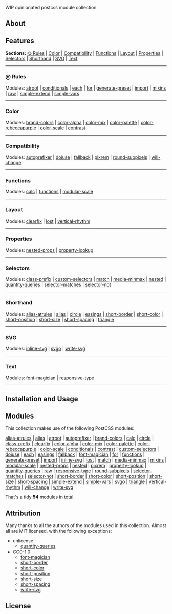 WIP opinionated postcss module collection

## About

## Features

**Sections:**
[@ Rules](#-rules) |
[Color](#color) |
[Compatibility](#compatibility) |
[Functions](#functions) |
[Layout](#layout) |
[Properties](#properties) |
[Selectors](#selectors) |
[Shorthand](#shorthand) |
[SVG](#svg) |
[Text](#text)

---
### @ Rules

Modules:
[atroot](https://github.com/OEvgeny/postcss-atroot) |
[conditionals](https://github.com/andyjansson/postcss-conditionals) |
[each](https://github.com/outpunk/postcss-each) |
[for](https://github.com/antyakushev/postcss-for) |
[generate-preset](https://github.com/simonsmith/postcss-generate-preset) |
[import](https://github.com/postcss/postcss-import) |
[mixins](https://github.com/postcss/postcss-mixins) |
[raw](https://github.com/MadLittleMods/postcss-raw) |
[simple-extend](https://github.com/davidtheclark/postcss-simple-extend) |
[simple-vars](https://github.com/postcss/postcss-simple-vars)

---
### Color

Modules:
[brand-colors](https://github.com/postcss/postcss-brand-colors) |
[color-alpha](https://github.com/avanes/postcss-color-alpha) |
[color-mix](https://github.com/iamstarkov/postcss-color-mix) |
[color-palette](https://github.com/zaim/postcss-color-palette) |
[color-rebeccapurple](https://github.com/postcss/postcss-color-rebeccapurple) |
[color-scale](https://github.com/kristoferjoseph/postcss-color-scale) |
[contrast](https://github.com/stephenway/postcss-contrast)

---
### Compatibility

Modules:
[autoprefixer](https://github.com/postcss/autoprefixer) |
[doiuse](https://github.com/anandthakker/doiuse) |
[fallback](https://github.com/MadLittleMods/postcss-fallback) |
[pixrem](https://github.com/robwierzbowski/node-pixrem) |
[round-subpixels](https://github.com/himynameisdave/postcss-round-subpixels) |
[will-change](https://github.com/postcss/postcss-will-change)

---
### Functions

Modules:
[calc](https://github.com/postcss/postcss-calc) |
[functions](https://github.com/andyjansson/postcss-functions) |
[modular-scale](https://github.com/kristoferjoseph/postcss-modular-scale)

---
### Layout

Modules:
[clearfix](https://github.com/seaneking/postcss-clearfix) |
[lost](https://github.com/corysimmons/lost) |
[vertical-rhythm](https://github.com/markgoodyear/postcss-vertical-rhythm)

---
### Properties

Modules:
[nested-props](https://github.com/jedmao/postcss-nested-props) |
[property-lookup](https://github.com/simonsmith/postcss-property-lookup)

---
### Selectors

Modules:
[class-prefix](https://github.com/thompsongl/postcss-class-prefix) |
[custom-selectors](https://github.com/postcss/postcss-custom-selectors) |
[match](https://github.com/rtsao/postcss-match) |
[media-minmax](https://github.com/postcss/postcss-media-minmax) |
[nested](https://github.com/postcss/postcss-nested) |
[quantity-queries](https://github.com/pascalduez/postcss-quantity-queries) |
[selector-matches](https://github.com/postcss/postcss-selector-matches) |
[selector-not](https://github.com/postcss/postcss-selector-not)

---
### Shorthand

Modules:
[alias-atrules](https://github.com/maximkoretskiy/postcss-alias-atrules) |
[alias](https://github.com/seaneking/postcss-alias) |
[circle](https://github.com/jedmao/postcss-circle) |
[easings](https://github.com/postcss/postcss-easings) |
[short-border](https://github.com/jonathantneal/postcss-short-border) |
[short-color](https://github.com/jonathantneal/postcss-short-color) |
[short-position](https://github.com/jonathantneal/postcss-short-position) |
[short-size](https://github.com/jonathantneal/postcss-short-size) |
[short-spacing](https://github.com/jonathantneal/postcss-short-spacing) |
[triangle](https://github.com/jedmao/postcss-triangle)

---
### SVG

Modules:
[inline-svg](https://github.com/TrySound/postcss-inline-svg) |
[svgo](https://github.com/ben-eb/postcss-svgo) |
[write-svg](https://github.com/jonathantneal/postcss-write-svg)

---
### Text

Modules:
[font-magician](https://github.com/jonathantneal/postcss-font-magician) |
[responsive-type](https://github.com/seaneking/postcss-responsive-type)

---
## Installation and Usage

## Modules

This collection makes use of the following PostCSS modules:

[alias-atrules](https://github.com/maximkoretskiy/postcss-alias-atrules) |
[alias](https://github.com/seaneking/postcss-alias) |
[atroot](https://github.com/OEvgeny/postcss-atroot) |
[autoprefixer](https://github.com/postcss/autoprefixer) |
[brand-colors](https://github.com/postcss/postcss-brand-colors) |
[calc](https://github.com/postcss/postcss-calc) |
[circle](https://github.com/jedmao/postcss-circle) |
[class-prefix](https://github.com/thompsongl/postcss-class-prefix) |
[clearfix](https://github.com/seaneking/postcss-clearfix) |
[color-alpha](https://github.com/avanes/postcss-color-alpha) |
[color-mix](https://github.com/iamstarkov/postcss-color-mix) |
[color-palette](https://github.com/zaim/postcss-color-palette) |
[color-rebeccapurple](https://github.com/postcss/postcss-color-rebeccapurple) |
[color-scale](https://github.com/kristoferjoseph/postcss-color-scale) |
[conditionals](https://github.com/andyjansson/postcss-conditionals) |
[contrast](https://github.com/stephenway/postcss-contrast) |
[custom-selectors](https://github.com/postcss/postcss-custom-selectors) |
[doiuse](https://github.com/anandthakker/doiuse) |
[each](https://github.com/outpunk/postcss-each) |
[easings](https://github.com/postcss/postcss-easings) |
[fallback](https://github.com/MadLittleMods/postcss-fallback) |
[font-magician](https://github.com/jonathantneal/postcss-font-magician) |
[for](https://github.com/antyakushev/postcss-for) |
[functions](https://github.com/andyjansson/postcss-functions) |
[generate-preset](https://github.com/simonsmith/postcss-generate-preset) |
[import](https://github.com/postcss/postcss-import) |
[inline-svg](https://github.com/TrySound/postcss-inline-svg) |
[lost](https://github.com/corysimmons/lost) |
[match](https://github.com/rtsao/postcss-match) |
[media-minmax](https://github.com/postcss/postcss-media-minmax) |
[mixins](https://github.com/postcss/postcss-mixins) |
[modular-scale](https://github.com/kristoferjoseph/postcss-modular-scale) |
[nested-props](https://github.com/jedmao/postcss-nested-props) |
[nested](https://github.com/postcss/postcss-nested) |
[pixrem](https://github.com/robwierzbowski/node-pixrem) |
[property-lookup](https://github.com/simonsmith/postcss-property-lookup) |
[quantity-queries](https://github.com/pascalduez/postcss-quantity-queries) |
[raw](https://github.com/MadLittleMods/postcss-raw) |
[responsive-type](https://github.com/seaneking/postcss-responsive-type) |
[round-subpixels](https://github.com/himynameisdave/postcss-round-subpixels) |
[selector-matches](https://github.com/postcss/postcss-selector-matches) |
[selector-not](https://github.com/postcss/postcss-selector-not) |
[short-border](https://github.com/jonathantneal/postcss-short-border) |
[short-color](https://github.com/jonathantneal/postcss-short-color) |
[short-position](https://github.com/jonathantneal/postcss-short-position) |
[short-size](https://github.com/jonathantneal/postcss-short-size) |
[short-spacing](https://github.com/jonathantneal/postcss-short-spacing) |
[simple-extend](https://github.com/davidtheclark/postcss-simple-extend) |
[simple-vars](https://github.com/postcss/postcss-simple-vars) |
[svgo](https://github.com/ben-eb/postcss-svgo) |
[triangle](https://github.com/jedmao/postcss-triangle) |
[vertical-rhythm](https://github.com/markgoodyear/postcss-vertical-rhythm) |
[will-change](https://github.com/postcss/postcss-will-change) |
[write-svg](https://github.com/jonathantneal/postcss-write-svg)

That's a tidy **54** modules in total.

## Attribution

Many thanks to all the authors of the modules used in this collection.
Almost all are MIT licensed, with the following exceptions:

- unlicense
  - [quantity-queries](https://github.com/pascalduez/postcss-quantity-queries)
- CC0-1.0
  - [font-magician](https://github.com/jonathantneal/postcss-font-magician)
  - [short-border](https://github.com/jonathantneal/postcss-short-border)
  - [short-color](https://github.com/jonathantneal/postcss-short-color)
  - [short-position](https://github.com/jonathantneal/postcss-short-position)
  - [short-size](https://github.com/jonathantneal/postcss-short-size)
  - [short-spacing](https://github.com/jonathantneal/postcss-short-spacing)
  - [write-svg](https://github.com/jonathantneal/postcss-write-svg)

## License
